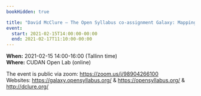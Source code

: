 ```yaml
---
bookHidden: true

title: "David McClure – The Open Syllabus co-assignment Galaxy: Mapping embeddings and disciplines"
event:
  start: 2021-02-15T14:00:00-00:00
  end: 2021-02-17T11:10:00-00:00
---
```


**When:** 2021-02-15 14:00-16:00 (Tallinn time)  
**Where:** CUDAN Open Lab (online)  

The event is public via zoom: https://zoom.us/j/98904266100  
Websites: https://galaxy.opensyllabus.org/ & https://opensyllabus.org/ & http://dclure.org/
